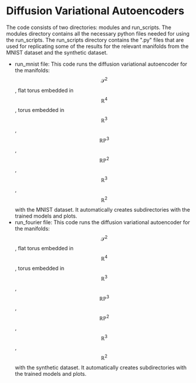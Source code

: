 # Diffusion Variational Autoencoders

The code consists of two directories: modules and run_scripts. The modules directory contains all the necessary python files needed for using the run_scripts. The run_scripts directory contains the ".py" files that are used for replicating some of the results for the relevant manifolds from the MNIST dataset and the synthetic dataset. 

- run_mnist file: This code runs the diffusion variational autoencoder for the manifolds: $$\mathcal{S}^2$$, flat torus embedded in $$\mathbb{R}^4$$, torus embedded in $$\mathbb{R}^3$$, $$\mathbb{R}\mathbb{P}^3$$, $$\mathbb{R}\mathbb{P}^2$$, $$\mathbb{R}^3$$, $$\mathbb{R}^2$$ with the MNIST dataset. It automatically creates subdirectories with the trained models and plots.
- run_fourier file: This code runs the diffusion variational autoencoder for the manifolds: $$\mathcal{S}^2$$, flat torus embedded in $$\mathbb{R}^4$$, torus embedded in $$\mathbb{R}^3$$, $$\mathbb{R}\mathbb{P}^3$$, $$\mathbb{R}\mathbb{P}^2$$, $$\mathbb{R}^3$$, $$\mathbb{R}^2$$ with the synthetic dataset. It automatically creates subdirectories with the trained models and plots.
